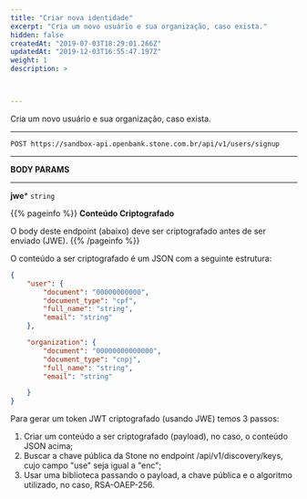 ```yaml
---
title: "Criar nova identidade"
excerpt: "Cria um novo usuário e sua organização, caso exista."
hidden: false
createdAt: "2019-07-03T18:29:01.266Z"
updatedAt: "2019-12-03T16:55:47.197Z"
weight: 1
description: >



---
```

Cria um novo usuário e sua organização, caso exista.


---

```http 
POST https://sandbox-api.openbank.stone.com.br/api/v1/users/signup
```
---

**BODY PARAMS**

---

**jwe***  `string` 



{{% pageinfo %}}
**Conteúdo Criptografado**

O body deste endpoint (abaixo) deve ser criptografado antes de ser enviado (JWE).
{{% /pageinfo %}}



O conteúdo a ser criptografado é um JSON com a seguinte estrutura:

```JSON
{
	"user": {
		"document": "00000000000",
		"document_type": "cpf",
		"full_name": "string",
		"email": "string"
	},

	"organization": {
		"document": "00000000000000",
		"document_type": "cnpj",
		"full_name": "string",
		"email": "string"

	}
}
```




Para gerar um token JWT criptografado (usando JWE) temos 3 passos:
1. Criar um conteúdo a ser criptografado (payload), no caso, o conteúdo JSON acima;
2. Buscar a chave pública da Stone no endpoint /api/v1/discovery/keys, cujo campo "use" seja igual a "enc";
3. Usar uma biblioteca passando o payload, a chave pública e o algoritmo utilizado, no caso, RSA-OAEP-256.